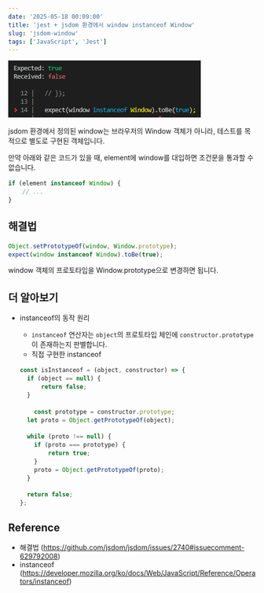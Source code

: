 ```yaml
---
date: '2025-05-18 00:09:00'
title: 'jest + jsdom 환경에서 window instanceof Window'
slug: 'jsdom-window'
tags: ['JavaScript', 'Jest']
---
```


![window](1.png)

jsdom 환경에서 정의된 window는 브라우저의 Window 객체가 아니라, 테스트를 목적으로 별도로 구현된 객체입니다.

만약 아래와 같은 코드가 있을 때, element에 window를 대입하면 조건문을 통과할 수 없습니다.

```js
if (element instanceof Window) {
	// ...
}
```

## 해결법

```js
Object.setPrototypeOf(window, Window.prototype);
expect(window instanceof Window).toBe(true);
```

window 객체의 프로토타입을 Window.prototype으로 변경하면 됩니다.

## 더 알아보기

- instanceof의 동작 원리
    - `instanceof` 연산자는 `object`의 프로토타입 체인에 `constructor.prototype`이 존재하는지 판별합니다.
    - 직접 구현한 instanceof
    
    ```js
    const isInstanceof = (object, constructor) => {
      if (object == null) {
    	  return false;
      }
    
    	const prototype = constructor.prototype;
      let proto = Object.getPrototypeOf(object);
    
      while (proto !== null) {
        if (proto === prototype) {
    	    return true;
        }
        proto = Object.getPrototypeOf(proto);
      }
      
      return false;
    };
    ```

## Reference

- 해결법 (https://github.com/jsdom/jsdom/issues/2740#issuecomment-629792008)
- instanceof (https://developer.mozilla.org/ko/docs/Web/JavaScript/Reference/Operators/instanceof)